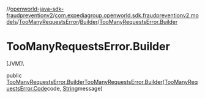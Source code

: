 //[openworld-java-sdk-fraudpreventionv2](../../../../index.md)/[com.expediagroup.openworld.sdk.fraudpreventionv2.models](../../index.md)/[TooManyRequestsError](../index.md)/[Builder](index.md)/[TooManyRequestsError.Builder](-too-many-requests-error.-builder.md)

# TooManyRequestsError.Builder

[JVM]\

public [TooManyRequestsError.Builder](index.md)[TooManyRequestsError.Builder](-too-many-requests-error.-builder.md)([TooManyRequestsError.Code](../-code/index.md)code, [String](https://docs.oracle.com/javase/8/docs/api/java/lang/String.html)message)
